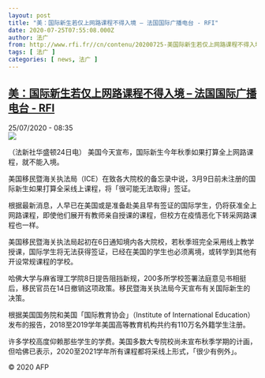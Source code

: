 ```yaml
---
layout: post
title: "美：国际新生若仅上网路课程不得入境 – 法国国际广播电台 - RFI"
date: 2020-07-25T07:55:08.000Z
author: 法广
from: http://www.rfi.fr//cn/contenu/20200725-美国际新生若仅上网路课程不得入境
tags: [ 法广 ]
categories: [ news, 法广 ]
---
```

<!--1595663708000-->
[美：国际新生若仅上网路课程不得入境 – 法国国际广播电台 - RFI](http://www.rfi.fr//cn/contenu/20200725-%E7%BE%8E%E5%9B%BD%E9%99%85%E6%96%B0%E7%94%9F%E8%8B%A5%E4%BB%85%E4%B8%8A%E7%BD%91%E8%B7%AF%E8%AF%BE%E7%A8%8B%E4%B8%8D%E5%BE%97%E5%85%A5%E5%A2%83)
------

<div>
<div>25/07/2020 - 08:35</div><img src="https://s.rfi.fr/media/display/a93ff79c-ce45-11ea-b557-005056bf87d6/w:310/p:16x9/int0002b.200725143501.jpg"><div class="t-content__body u-clearfix"><div class="m-interstitial"></div><p>（法新社华盛顿24日电）    美国今天宣布，国际新生今年秋季如果打算全上网路课程，就不能入境。</p><p>    美国移民暨海关执法局（ICE）在致各大院校的备忘录中说，3月9日前未注册的国际新生如果打算全采线上课程，将「很可能无法取得」签证。</p><p>    根据最新消息，人早已在美国或是准备赴美且早有签证的国际学生，仍将获准全上网路课程，即使他们展开有教师亲自授课的课程，但校方在疫情恶化下转采网路课程也一样。</p><p>    美国移民暨海关执法局起初在6日通知境内各大院校，若秋季班完全采用线上教学授课，国际学生将无法获得签证，已经在美国的学生也必须离境，或转学到其他有开设常规课程的学校。</p><p>    哈佛大学与麻省理工学院8日提告阻挡新规，200多所学校签署法庭意见书相挺后，移民官员在14日撤销这项政策。移民暨海关执法局今天宣布有关国际新生的决策。</p><p>    根据美国国务院和美国「国际教育协会」（Institute of International Education）发布的报告，2018至2019学年美国高等教育机构共约有110万名外籍学生注册。</p><p>    许多学校高度仰赖那些学生的学费。美国多数大专院校尚未宣布秋季学期的计画，但哈佛已表示，2020至2021学年所有课程都将采线上形式，「很少有例外」。</p><p></p><p class="t-copyright">© 2020 AFP</p>        </div>
</div>
